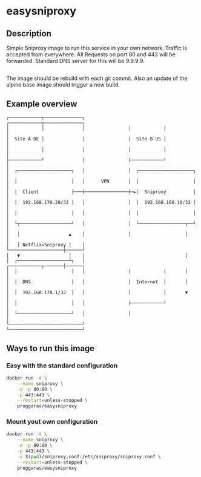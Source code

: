 # easysniproxy
## Description
Simple Sniproxy image to run this service in your own network. Traffic is accepted from everywhere.
All Requests on port 80 and 443 will be forwarded. Standard DNS server for this will be 9.9.9.9.
##
The image should be rebuild with each git commit. Also an update of the alpine base image should trigger a new build. 
## Example overview
```
┌────────────┬──────────────┐                ┌────────────┬──────────────┐
│            │              │                │            │              │
│  Site A DE │              │                │  Site B US │              │
│            │              │                │            │              │
├────────────┘              │                ├────────────┘              │
│  ┌────────────────────┐   │                │  ┌────────────────────┐   │
│  │                    │   │      VPN       │  │                    │   │
│  │  Client            ├───┼────────────────┼─►│  Sniproxy          │   │
│  │  192.168.170.20/32 │   │                │  │  192.168.160.10/32 │   │
│  │                    │   │                │  │                    │   │
│  └┬───────────────────┘   │                │  └─────────────────┬──┘   │
│   │                  ▲    │                │                    │      │
│   │ Netflix=Sniproxy │    │                └────────────────────┼──────┘
│   ▼                  │    │                                     │
│  ┌───────────────────┴┐   │                ┌────────────┬───────┼──────┐
│  │                    │   │                │            │       │      │
│  │  DNS               │   │                │  Internet  │       │      │
│  │  192.168.170.1/32  │   │                │            │       ▼      │
│  │                    │   │                ├────────────┘              │                 
│  └────────────────────┘   │                │                           │
└───────────────────────────┘                └───────────────────────────┘
```
## Ways to run this image
### Easy with the standard configuration
```bash
docker run -d \
	--name sniproxy \
	-d -p 80:80 \
	-p 443:443 \
	--restart=unless-stopped \
	proggaras/easysniproxy
```
### Mount yout own configuration
```bash
docker run -d \
	--name sniproxy \
	-d -p 80:80 \
	-p 443:443 \
	-v $(pwd)/sniproxy.conf:/etc/sniproxy/sniproxy.conf \
	--restart=unless-stopped \
	proggaras/easysniproxy
```